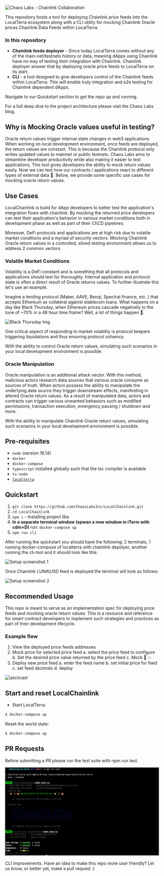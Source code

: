 ![Chaos Labs - Chainlink Collaboration](https://github.com/ChaosLabsInc/chainlink-on-terra/blob/main/img/ChaosChainlink.jpeg)

This repository hosts a tool for deploying Chainlink price feeds into the LocalTerra ecosystem along with a CLI utility for mocking Chainlink Oracle prices Chainlink Data Feeds within LocalTerra.

### In this repository
- **Chainlink feeds deployer** - Since today LocalTerra comes without any of the main-net/testnets history or data, meaning dApps using Chainlink have no way of testing their integration with Chainlink. Chainlink deployer answer that by deploying oracle price feeds to LocalTerra on its start.
- **CLI** - a tool designed to give developers control of the Chainlink feeds within LocalTerra. This will enable truly integration and e2e testing for Chainlink dependent dApps.

Navigate to our Quickstart section to get the repo up and running.

For a full deep dive to the project architecture please visit the Chaos Labs blog.

## Why is Mocking Oracle values useful in testing?
Oracle return values trigger internal state changes in web3 applications. When working on local development environment, once feeds are deployed, the return values are constant. This is because the Chainlink protocol only writes updated values to mainnet or public testnets. Chaos Labs aims to streamline developer productivity while also making it easier to test applications, This tool gives developers the ability to mock return values easily. Now we can test how our contracts / applications react to different types of external data 🤗. Below, we provide some specific use cases for mocking oracle return values.


## Use Cases
LocalChainlink is build for dApp developers to better test the application's integration flows with chainlink. By mocking the returned price developers can test their application's behavior in various market conditions both in development phase as well as part of their CI\CD pipelines.

Moreover, DeFi protocols and applications are at high risk due to volatile market conditions and a myriad of security vectors. Mocking Chainlink Oracle return values in a controlled, siloed testing environment allows us to address 2 common vectors.

### Volatile Market Conditions

Volatility is a DeFi constant and is something that all protocols and applications should test for thoroughly. Internal application and protocol state is often a direct result of Oracle returns values. To further illustrate this let's use an example.

Imagine a lending protocol (Maker, AAVE, Benqi, Spectral.finance, etc..) that accepts Ethereum as collateral against stablecoin loans. What happens on a day like Black Thursday, when Ethereum prices cascade negatively to the tune of ~70% in a 48 hour time frame? Well, a lot of things happen 🤦.

![Black Thursday Img](https://github.com/ChaosLabsInc/chainlink-on-terra/blob/main/img/Cascading-ETH.png)

One critical aspect of responding to market volatility is protocol keepers triggering liquidations and thus ensuring protocol solvency.

With the ability to control Oracle return values, simulating such scenarios in your local development environment is possible.

### Oracle Manipulation

Oracle manipulation is an additional attack vector. With this method, malicious actors research data sources that various oracle consume as sources of truth. When actors possess the ability to manipulate the underlying data source they trigger downstream effects, manifesting in altered Oracle return values. As a result of manipulated data, actors and contracts can trigger various unwanted behaviors such as modified permissions, transaction execution, emergency pausing / shutdown and more.

With the ability to manipulate Chainlink Oracle return values, simulating such scenarios in your local development environment is possible.


## Pre-requisites
- `node` (version 16.14)
- `docker`
- `docker-compose`
- `typescript` installed globally such that the tsc compiler is available
- `ts-node`
- [`localterra`](https://github.com/terra-money/LocalTerra)


## Quickstart
1. `git clone https://github.com/ChaosLabsInc/LocalChainlink.git`
2. `cd LocalChainlink`
3. `npm i` - Installing project libs
5. **In a separate terminal window (spwan a new window in iTerm with cdm+D)** run:
`docker-compose up`
6. `npm run cli`

After running the quickstart you should have the following: 2 terminals, 1 running docker-compose of localterra with chainlink depolyer, another running the cli-tool and it should look like this:

![Setup screenshot 1](https://github.com/ChaosLabsInc/chainlink-on-terra/blob/main/img/TerminalSetup1.png)

Once Chainlink LUNA\USD feed is deployed the terminal will look as follows:

![Setup screenshot 2](https://github.com/ChaosLabsInc/chainlink-on-terra/blob/main/img/TerminalSetup2.png)

## Recommended Usage
This repo is meant to serve as an implementation spec for deploying price feeds and mocking oracle return values. This is a resource and reference for smart contract developers to implement such strategies and practices as part of their development lifecycle.

### Example flow
1. View the deployed price feeds addresses
2. Mock price for selected price feed
    a. select the price feed to configure
    b. Set the desired price value returned by the price feed
    c. Mock 🤝 💥
3. Deploy new price feed
    a. enter the feed name
    b. set initial price for feed
    c. set feed decimals
    d. deploy

![asciicast](https://github.com/ChaosLabsInc/chainlink-on-terra/blob/main/img/demo.svg)

## Start and reset LocalChainlink

- Start LocalTerra:

```sh
$ docker-compose up
```

Reset the world state:

```sh
$ docker-compose up
```

## PR Requests
Before submitting a PR please run the test suite with npm run test.

![tests](https://github.com/ChaosLabsInc/LocalChainlink/blob/main/img/tests.png)

CLI improvements. Have an idea to make this repo more user friendly? Let us know, or better yet, make a pull request :)